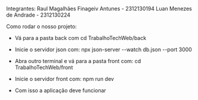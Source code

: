 Integrantes:
Raul Magalhães Finageiv Antunes - 2312130194
Luan Menezes de Andrade - 2312130224

Como rodar o nosso projeto:

- Vá para a pasta back com cd TrabalhoTechWeb/back
- Inicie o servidor json com: npx json-server --watch db.json --port 3000

- Abra outro terminal e vá para a pasta front com: cd TrabalhoTechWeb/front
- Inicie o servidor front com: npm run dev

- Com isso a aplicação deve funcionar
